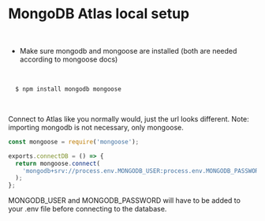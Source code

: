 # MongoDB Atlas local setup

&nbsp;
&nbsp;
&nbsp;

- Make sure mongodb and mongoose are installed (both are needed according to mongoose docs)

&nbsp;
&nbsp;
&nbsp;

```console
  $ npm install mongodb mongoose
```

&nbsp;
&nbsp;
&nbsp;

Connect to Atlas like you normally would, just the url looks different. Note: importing mongodb is not necessary, only mongoose.

```javascript
const mongoose = require('mongoose');

exports.connectDB = () => {
  return mongoose.connect(
    'mongodb+srv://process.env.MONGODB_USER:process.env.MONGODB_PASSWORD@cluster0.0rmucpd.mongodb.net/?retryWrites=true&w=majority'
  );
};
```

MONGODB_USER and MONGODB_PASSWORD will have to be added to your .env file before connecting to the database.
